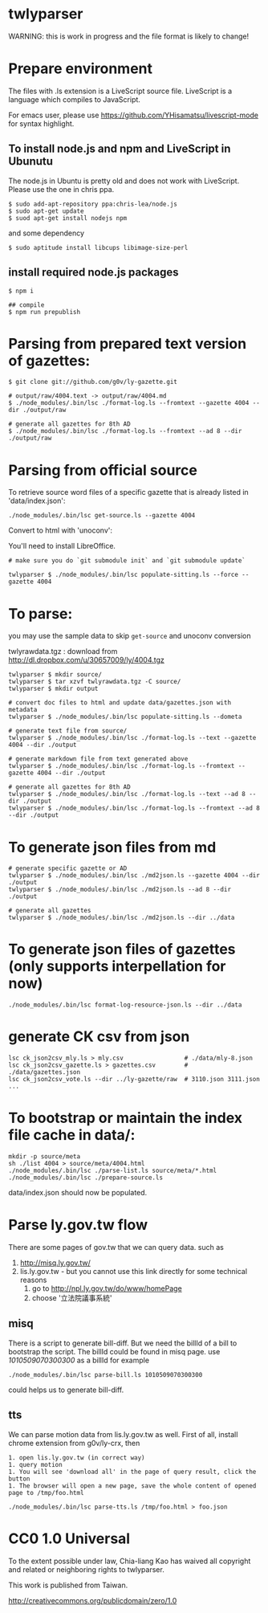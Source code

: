 twlyparser
============

WARNING: this is work in progress and the file format is likely to change!

# Prepare environment

The files with .ls extension is a LiveScript source file. 
LiveScript is a language which compiles to JavaScript.

For emacs user, please use
https://github.com/YHisamatsu/livescript-mode for syntax highlight.

## To install node.js and npm and LiveScript in Ubunutu

The node.js in Ubuntu is pretty old and does not work with
LiveScript. Please use the one in chris ppa.

```
$ sudo add-apt-repository ppa:chris-lea/node.js
$ sudo apt-get update
$ suod apt-get install nodejs npm
```

and some dependency

    $ sudo aptitude install libcups libimage-size-perl

## install required node.js packages

```
$ npm i

## compile 
$ npm run prepublish
```

# Parsing from prepared text version of gazettes:

```
$ git clone git://github.com/g0v/ly-gazette.git

# output/raw/4004.text -> output/raw/4004.md
$ ./node_modules/.bin/lsc ./format-log.ls --fromtext --gazette 4004 --dir ./output/raw

# generate all gazettes for 8th AD
$ ./node_modules/.bin/lsc ./format-log.ls --fromtext --ad 8 --dir ./output/raw
```

# Parsing from official source

To retrieve source word files of a specific gazette that is already listed in
'data/index.json':

```
./node_modules/.bin/lsc get-source.ls --gazette 4004

```

Convert to html with 'unoconv':

You'll need to install LibreOffice.

```
# make sure you do `git submodule init` and `git submodule update`

twlyparser $ ./node_modules/.bin/lsc populate-sitting.ls --force --gazette 4004
```

# To parse:

you may use the sample data to skip `get-source` and unoconv conversion

twlyrawdata.tgz : download from http://dl.dropbox.com/u/30657009/ly/4004.tgz

```
twlyparser $ mkdir source/
twlyparser $ tar xzvf twlyrawdata.tgz -C source/ 
twlyparser $ mkdir output

# convert doc files to html and update data/gazettes.json with metadata
twlyparser $ ./node_modules/.bin/lsc populate-sitting.ls --dometa

# generate text file from source/
twlyparser $ ./node_modules/.bin/lsc ./format-log.ls --text --gazette 4004 --dir ./output

# generate markdown file from text generated above
twlyparser $ ./node_modules/.bin/lsc ./format-log.ls --fromtext --gazette 4004 --dir ./output

# generate all gazettes for 8th AD
twlyparser $ ./node_modules/.bin/lsc ./format-log.ls --text --ad 8 --dir ./output
twlyparser $ ./node_modules/.bin/lsc ./format-log.ls --fromtext --ad 8 --dir ./output
```

# To generate json files from md

```
# generate specific gazette or AD
twlyparser $ ./node_modules/.bin/lsc ./md2json.ls --gazette 4004 --dir ./output
twlyparser $ ./node_modules/.bin/lsc ./md2json.ls --ad 8 --dir ./output

# generate all gazettes
twlyparser $ ./node_modules/.bin/lsc ./md2json.ls --dir ../data
```

# To generate json files of gazettes (only supports interpellation for now)

```
./node_modules/.bin/lsc format-log-resource-json.ls --dir ../data
```

# generate CK csv from json
```
lsc ck_json2csv_mly.ls > mly.csv                 # ./data/mly-8.json
lsc ck_json2csv_gazette.ls > gazettes.csv        # ./data/gazettes.json
lsc ck_json2csv_vote.ls --dir ../ly-gazette/raw  # 3110.json 3111.json ...
```

# To bootstrap or maintain the index file cache in data/:

```
mkdir -p source/meta
sh ./list 4004 > source/meta/4004.html
./node_modules/.bin/lsc ./parse-list.ls source/meta/*.html
./node_modules/.bin/lsc ./prepare-source.ls
```

data/index.json should now be populated.

# Parse ly.gov.tw flow

There are some pages of gov.tw that we can query data. such as

1. http://misq.ly.gov.tw/
1. lis.ly.gov.tw - but you cannot use this link directly for some technical reasons
    1. go to http://npl.ly.gov.tw/do/www/homePage
    1. choose '立法院議事系統'

## misq

There is a script to generate bill-diff. But we need the billId of a bill to bootstrap the script. The billId could be found in misq page. use *1010509070300300* as a billId for example

    ./node_modules/.bin/lsc parse-bill.ls 1010509070300300

could helps us to generate bill-diff.

## tts

We can parse motion data from lis.ly.gov.tw as well. First of all, install chrome extension  from g0v/ly-crx, then

    1. open lis.ly.gov.tw (in correct way)
    1. query motion
    1. You will see 'download all' in the page of query result, click the button
    1. The browser will open a new page, save the whole content of opened page to /tmp/foo.html

    ./node_modules/.bin/lsc parse-tts.ls /tmp/foo.html > foo.json


# CC0 1.0 Universal

To the extent possible under law, Chia-liang Kao has waived all copyright
and related or neighboring rights to twlyparser.

This work is published from Taiwan.

http://creativecommons.org/publicdomain/zero/1.0

